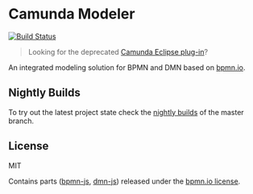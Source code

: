 # Camunda Modeler

[![Build Status](https://travis-ci.org/camunda/camunda-modeler.svg?branch=master)](https://travis-ci.org/camunda/camunda-modeler)

> Looking for the deprecated [Camunda Eclipse plug-in](https://github.com/camunda/camunda-eclipse-plugin)?

An integrated modeling solution for BPMN and DMN based on [bpmn.io](http://bpmn.io).


## Nightly Builds

To try out the latest project state check the [nightly builds](https://camunda.org/release/camunda-modeler-desktop/nightly/) of the master branch.


## License

MIT

Contains parts ([bpmn-js](https://github.com/bpmn-io/bpmn-js), [dmn-js](https://github.com/bpmn-io/dmn-js)) released under the [bpmn.io license](http://bpmn.io/license).
